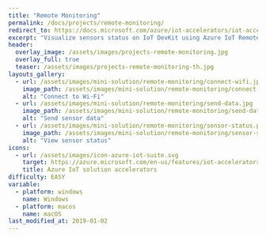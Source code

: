 ```yaml
---
title: "Remote Monitoring"
permalink: /docs/projects/remote-monitoring/
redirect_to: https://docs.microsoft.com/azure/iot-accelerators/iot-accelerators-arduino-iot-devkit-az3166-devkit-remote-monitoringv2
excerpt: "Visualize sensors status on IoT DevKit using Azure IoT Remote Monitoring solution accelerator."
header:
  overlay_image: /assets/images/projects-remote-monitoring.jpg
  overlay_full: true
  teaser: /assets/images/projects-remote-monitoring-th.jpg
layouts_gallery:
  - url: /assets/images/mini-solution/remote-monitoring/connect-wifi.jpg
    image_path: /assets/images/mini-solution/remote-monitoring/connect-wifi.jpg
    alt: "Connect to Wi-Fi"
  - url: /assets/images/mini-solution/remote-monitoring/send-data.jpg
    image_path: /assets/images/mini-solution/remote-monitoring/send-data.jpg
    alt: "Send sensor data"
  - url: /assets/images/mini-solution/remote-monitoring/sensor-status.png
    image_path: /assets/images/mini-solution/remote-monitoring/sensor-status.png
    alt: "View sensor status"
icons:
  - url: /assets/images/icon-azure-iot-suite.svg
    target: https://azure.microsoft.com/en-us/features/iot-accelerators/
    title: Azure IoT solution accelerators
difficulty: EASY
variable:
  - platform: windows
    name: Windows
  - platform: macos
    name: macOS
last_modified_at: 2019-01-02
---
```

